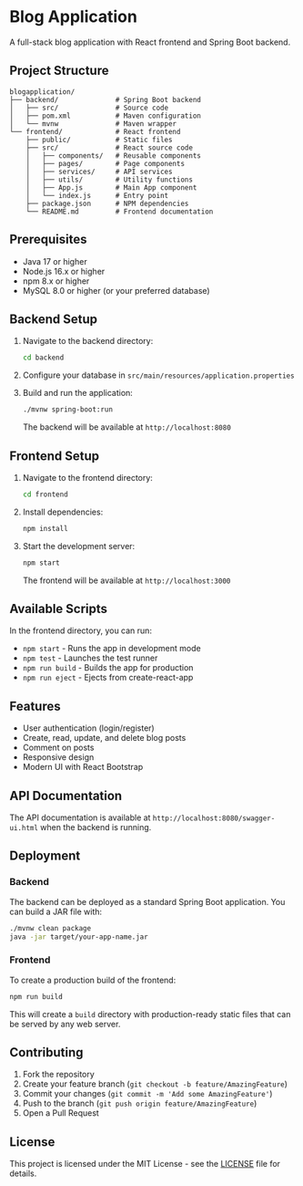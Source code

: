 # Blog Application

A full-stack blog application with React frontend and Spring Boot backend.

## Project Structure

```
blogapplication/
├── backend/              # Spring Boot backend
│   ├── src/              # Source code
│   ├── pom.xml           # Maven configuration
│   └── mvnw              # Maven wrapper
└── frontend/             # React frontend
    ├── public/           # Static files
    ├── src/              # React source code
    │   ├── components/   # Reusable components
    │   ├── pages/        # Page components
    │   ├── services/     # API services
    │   ├── utils/        # Utility functions
    │   ├── App.js        # Main App component
    │   └── index.js      # Entry point
    ├── package.json      # NPM dependencies
    └── README.md         # Frontend documentation
```

## Prerequisites

- Java 17 or higher
- Node.js 16.x or higher
- npm 8.x or higher
- MySQL 8.0 or higher (or your preferred database)

## Backend Setup

1. Navigate to the backend directory:
   ```bash
   cd backend
   ```

2. Configure your database in `src/main/resources/application.properties`

3. Build and run the application:
   ```bash
   ./mvnw spring-boot:run
   ```

   The backend will be available at `http://localhost:8080`

## Frontend Setup

1. Navigate to the frontend directory:
   ```bash
   cd frontend
   ```

2. Install dependencies:
   ```bash
   npm install
   ```

3. Start the development server:
   ```bash
   npm start
   ```

   The frontend will be available at `http://localhost:3000`

## Available Scripts

In the frontend directory, you can run:

- `npm start` - Runs the app in development mode
- `npm test` - Launches the test runner
- `npm run build` - Builds the app for production
- `npm run eject` - Ejects from create-react-app

## Features

- User authentication (login/register)
- Create, read, update, and delete blog posts
- Comment on posts
- Responsive design
- Modern UI with React Bootstrap

## API Documentation

The API documentation is available at `http://localhost:8080/swagger-ui.html` when the backend is running.

## Deployment

### Backend

The backend can be deployed as a standard Spring Boot application. You can build a JAR file with:

```bash
./mvnw clean package
java -jar target/your-app-name.jar
```

### Frontend

To create a production build of the frontend:

```bash
npm run build
```

This will create a `build` directory with production-ready static files that can be served by any web server.

## Contributing

1. Fork the repository
2. Create your feature branch (`git checkout -b feature/AmazingFeature`)
3. Commit your changes (`git commit -m 'Add some AmazingFeature'`)
4. Push to the branch (`git push origin feature/AmazingFeature`)
5. Open a Pull Request

## License

This project is licensed under the MIT License - see the [LICENSE](LICENSE) file for details.
